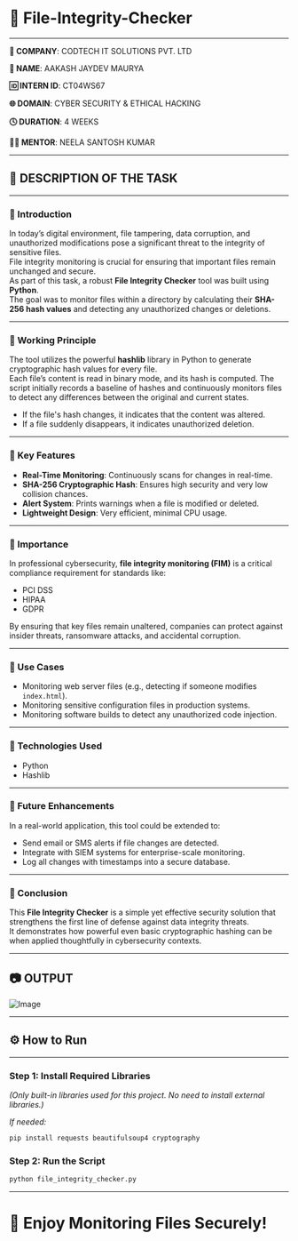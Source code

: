 # 📂 File-Integrity-Checker

---

**🏢 COMPANY**: CODTECH IT SOLUTIONS PVT. LTD

**👤 NAME**: AAKASH JAYDEV MAURYA

**🆔 INTERN ID**: CT04WS67

**🌐 DOMAIN**: CYBER SECURITY & ETHICAL HACKING

**🕓 DURATION**: 4 WEEKS

**👨‍🏫 MENTOR**: NEELA SANTOSH KUMAR

---

## 📜 DESCRIPTION OF THE TASK

---

### 🔹 Introduction

In today’s digital environment, file tampering, data corruption, and unauthorized modifications pose a significant threat to the integrity of sensitive files.  
File integrity monitoring is crucial for ensuring that important files remain unchanged and secure.  
As part of this task, a robust **File Integrity Checker** tool was built using **Python**.  
The goal was to monitor files within a directory by calculating their **SHA-256 hash values** and detecting any unauthorized changes or deletions.

---

### 🔹 Working Principle

The tool utilizes the powerful **hashlib** library in Python to generate cryptographic hash values for every file.  
Each file’s content is read in binary mode, and its hash is computed. The script initially records a baseline of hashes and continuously monitors files to detect any differences between the original and current states.

- If the file's hash changes, it indicates that the content was altered.
- If a file suddenly disappears, it indicates unauthorized deletion.

---

### 🔹 Key Features

- **Real-Time Monitoring**: Continuously scans for changes in real-time.
- **SHA-256 Cryptographic Hash**: Ensures high security and very low collision chances.
- **Alert System**: Prints warnings when a file is modified or deleted.
- **Lightweight Design**: Very efficient, minimal CPU usage.

---

### 🔹 Importance

In professional cybersecurity, **file integrity monitoring (FIM)** is a critical compliance requirement for standards like:
- PCI DSS
- HIPAA
- GDPR

By ensuring that key files remain unaltered, companies can protect against insider threats, ransomware attacks, and accidental corruption.

---

### 🔹 Use Cases

- Monitoring web server files (e.g., detecting if someone modifies `index.html`).
- Monitoring sensitive configuration files in production systems.
- Monitoring software builds to detect any unauthorized code injection.

---

### 🔹 Technologies Used

- Python
- Hashlib

---

### 🔹 Future Enhancements

In a real-world application, this tool could be extended to:
- Send email or SMS alerts if file changes are detected.
- Integrate with SIEM systems for enterprise-scale monitoring.
- Log all changes with timestamps into a secure database.

---

### 🔹 Conclusion

This **File Integrity Checker** is a simple yet effective security solution that strengthens the first line of defense against data integrity threats.  
It demonstrates how powerful even basic cryptographic hashing can be when applied thoughtfully in cybersecurity contexts.

---

## 📷 OUTPUT

![Image](https://github.com/user-attachments/assets/63d2b762-02ab-4ffb-985b-c22f070235d4)

---

## ⚙️ How to Run

---

### Step 1: Install Required Libraries

*(Only built-in libraries used for this project. No need to install external libraries.)*

*If needed:*

```bash
pip install requests beautifulsoup4 cryptography
```

### Step 2: Run the Script

```bash
python file_integrity_checker.py
```

---

# 🚀 Enjoy Monitoring Files Securely!
